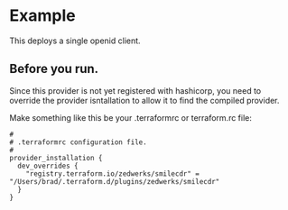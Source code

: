 # Example

This deploys a single openid client.

## Before you run.

Since this provider is not yet registered with hashicorp, you need to override the provider isntallation
to allow it to find the compiled provider.

Make something like this be your .terraformrc or terraform.rc file:

```code
#
# .terraformrc configuration file.
#
provider_installation {
  dev_overrides {
    "registry.terraform.io/zedwerks/smilecdr" = "/Users/brad/.terraform.d/plugins/zedwerks/smilecdr"
  }
}
```
